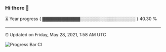 ### Hi there 👋

⏳ Year progress { ▓▓▓▓▓▓▓▓▓▓▓▓░░░░░░░░░░░░░░░░░░ } 40.30 %

---

⏰ Updated on Friday, May 28, 2021, 1:58 AM UTC

![Progress Bar CI](https://github.com/arthurbuhl/arthurbuhl/workflows/Progress%20Bar%20CI/badge.svg)
